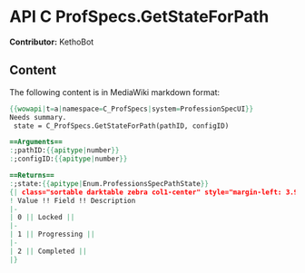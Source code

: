 # API C ProfSpecs.GetStateForPath

**Contributor:** KethoBot

## Content

The following content is in MediaWiki markdown format:

```mediawiki
{{wowapi|t=a|namespace=C_ProfSpecs|system=ProfessionSpecUI}}
Needs summary.
 state = C_ProfSpecs.GetStateForPath(pathID, configID)

==Arguments==
:;pathID:{{apitype|number}}
:;configID:{{apitype|number}}

==Returns==
:;state:{{apitype|Enum.ProfessionsSpecPathState}}
{| class="sortable darktable zebra col1-center" style="margin-left: 3.9em"
! Value !! Field !! Description
|-
| 0 || Locked || 
|-
| 1 || Progressing || 
|-
| 2 || Completed || 
|}
```